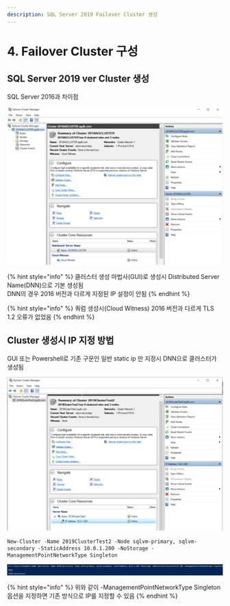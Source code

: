 ```yaml
---
description: SQL Server 2019 Failover Cluster 생성
---
```


# 4. Failover Cluster 구성

## SQL Server 2019 ver Cluster 생성 

SQL Server 2016과 차이점 

![](../../../.gitbook/assets/2019ver_cluster_dnn.png)

{% hint style="info" %}
클러스터 생성 마법사\(GUI\)로 생성시 Distributed Server Name\(DNN\)으로 기본 생성됨  
 DNN의 경우 2016 버전과 다르게 지정된 IP 설정이 안됨 
{% endhint %}

{% hint style="info" %}
쿼럼 생성시\(Cloud Witness\) 2016 버전과 다르게 TLS 1.2 오류가 없었음 
{% endhint %}

## Cluster 생성시 IP 지정 방법 

GUI 또는 Powershell로 기존 구문인 일반 static ip 만 지정시 DNN으로 클러스터가 생성됨 

![](../../../.gitbook/assets/2019ver_cluster_dnn_lsn6.png)

```text
New-Cluster -Name 2019ClusterTest2 -Node sqlvm-primary, sqlvm-secondary -StaticAddress 10.0.1.200 -NoStorage -ManagementPointNetworkType Singleton
```

![](../../../.gitbook/assets/2019ver_cluster_dnn_lsn7.png)

{% hint style="info" %}
위와 같이 -ManagementPointNetworkType Singleton 옵션을 지정하면 기존 방식으로 IP를 지정할 수 있음 
{% endhint %}



